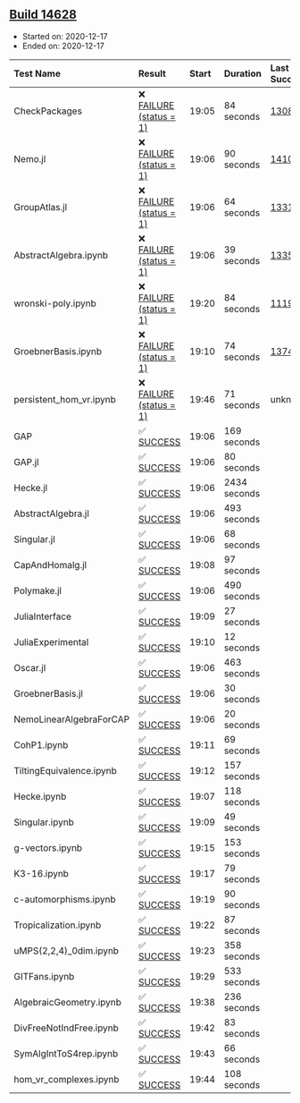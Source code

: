 ## [Build 14628](https://oscarci.mathematik.uni-kl.de/job/oscar/14628/)

* Started on: 2020-12-17
* Ended on: 2020-12-17

| Test Name    | Result | Start | Duration | Last Success | First Failure |
|:-------------|:-------|:------|:---------|:-------------|:--------------|
| CheckPackages | ❌ [FAILURE (status = 1)](https://oscarci.mathematik.uni-kl.de/job/oscar/14628/artifact/logs/build-14628/CheckPackages.log) | 19:05 | 84 seconds | [13085](https://oscarci.mathematik.uni-kl.de/job/oscar/13085/) | [13086](https://oscarci.mathematik.uni-kl.de/job/oscar/13086/) |
| Nemo.jl | ❌ [FAILURE (status = 1)](https://oscarci.mathematik.uni-kl.de/job/oscar/14628/artifact/logs/build-14628/Nemo.jl.log) | 19:06 | 90 seconds | [14101](https://oscarci.mathematik.uni-kl.de/job/oscar/14101/) | [14102](https://oscarci.mathematik.uni-kl.de/job/oscar/14102/) |
| GroupAtlas.jl | ❌ [FAILURE (status = 1)](https://oscarci.mathematik.uni-kl.de/job/oscar/14628/artifact/logs/build-14628/GroupAtlas.jl.log) | 19:06 | 64 seconds | [13311](https://oscarci.mathematik.uni-kl.de/job/oscar/13311/) | [13312](https://oscarci.mathematik.uni-kl.de/job/oscar/13312/) |
| AbstractAlgebra.ipynb | ❌ [FAILURE (status = 1)](https://oscarci.mathematik.uni-kl.de/job/oscar/14628/artifact/logs/build-14628/AbstractAlgebra.ipynb.log) | 19:06 | 39 seconds | [13355](https://oscarci.mathematik.uni-kl.de/job/oscar/13355/) | [13356](https://oscarci.mathematik.uni-kl.de/job/oscar/13356/) |
| wronski-poly.ipynb | ❌ [FAILURE (status = 1)](https://oscarci.mathematik.uni-kl.de/job/oscar/14628/artifact/logs/build-14628/wronski-poly.ipynb.log) | 19:20 | 84 seconds | [11192](https://oscarci.mathematik.uni-kl.de/job/oscar/11192/) | [11193](https://oscarci.mathematik.uni-kl.de/job/oscar/11193/) |
| GroebnerBasis.ipynb | ❌ [FAILURE (status = 1)](https://oscarci.mathematik.uni-kl.de/job/oscar/14628/artifact/logs/build-14628/GroebnerBasis.ipynb.log) | 19:10 | 74 seconds | [13748](https://oscarci.mathematik.uni-kl.de/job/oscar/13748/) | [13749](https://oscarci.mathematik.uni-kl.de/job/oscar/13749/) |
| persistent_hom_vr.ipynb | ❌ [FAILURE (status = 1)](https://oscarci.mathematik.uni-kl.de/job/oscar/14628/artifact/logs/build-14628/persistent_hom_vr.ipynb.log) | 19:46 | 71 seconds | unknown | unknown |
| GAP | ✅ [SUCCESS](https://oscarci.mathematik.uni-kl.de/job/oscar/14628/artifact/logs/build-14628/GAP.log) | 19:06 | 169 seconds |  |  |
| GAP.jl | ✅ [SUCCESS](https://oscarci.mathematik.uni-kl.de/job/oscar/14628/artifact/logs/build-14628/GAP.jl.log) | 19:06 | 80 seconds |  |  |
| Hecke.jl | ✅ [SUCCESS](https://oscarci.mathematik.uni-kl.de/job/oscar/14628/artifact/logs/build-14628/Hecke.jl.log) | 19:06 | 2434 seconds |  |  |
| AbstractAlgebra.jl | ✅ [SUCCESS](https://oscarci.mathematik.uni-kl.de/job/oscar/14628/artifact/logs/build-14628/AbstractAlgebra.jl.log) | 19:06 | 493 seconds |  |  |
| Singular.jl | ✅ [SUCCESS](https://oscarci.mathematik.uni-kl.de/job/oscar/14628/artifact/logs/build-14628/Singular.jl.log) | 19:06 | 68 seconds |  |  |
| CapAndHomalg.jl | ✅ [SUCCESS](https://oscarci.mathematik.uni-kl.de/job/oscar/14628/artifact/logs/build-14628/CapAndHomalg.jl.log) | 19:08 | 97 seconds |  |  |
| Polymake.jl | ✅ [SUCCESS](https://oscarci.mathematik.uni-kl.de/job/oscar/14628/artifact/logs/build-14628/Polymake.jl.log) | 19:06 | 490 seconds |  |  |
| JuliaInterface | ✅ [SUCCESS](https://oscarci.mathematik.uni-kl.de/job/oscar/14628/artifact/logs/build-14628/JuliaInterface.log) | 19:09 | 27 seconds |  |  |
| JuliaExperimental | ✅ [SUCCESS](https://oscarci.mathematik.uni-kl.de/job/oscar/14628/artifact/logs/build-14628/JuliaExperimental.log) | 19:10 | 12 seconds |  |  |
| Oscar.jl | ✅ [SUCCESS](https://oscarci.mathematik.uni-kl.de/job/oscar/14628/artifact/logs/build-14628/Oscar.jl.log) | 19:06 | 463 seconds |  |  |
| GroebnerBasis.jl | ✅ [SUCCESS](https://oscarci.mathematik.uni-kl.de/job/oscar/14628/artifact/logs/build-14628/GroebnerBasis.jl.log) | 19:06 | 30 seconds |  |  |
| NemoLinearAlgebraForCAP | ✅ [SUCCESS](https://oscarci.mathematik.uni-kl.de/job/oscar/14628/artifact/logs/build-14628/NemoLinearAlgebraForCAP.log) | 19:06 | 20 seconds |  |  |
| CohP1.ipynb | ✅ [SUCCESS](https://oscarci.mathematik.uni-kl.de/job/oscar/14628/artifact/logs/build-14628/CohP1.ipynb.log) | 19:11 | 69 seconds |  |  |
| TiltingEquivalence.ipynb | ✅ [SUCCESS](https://oscarci.mathematik.uni-kl.de/job/oscar/14628/artifact/logs/build-14628/TiltingEquivalence.ipynb.log) | 19:12 | 157 seconds |  |  |
| Hecke.ipynb | ✅ [SUCCESS](https://oscarci.mathematik.uni-kl.de/job/oscar/14628/artifact/logs/build-14628/Hecke.ipynb.log) | 19:07 | 118 seconds |  |  |
| Singular.ipynb | ✅ [SUCCESS](https://oscarci.mathematik.uni-kl.de/job/oscar/14628/artifact/logs/build-14628/Singular.ipynb.log) | 19:09 | 49 seconds |  |  |
| g-vectors.ipynb | ✅ [SUCCESS](https://oscarci.mathematik.uni-kl.de/job/oscar/14628/artifact/logs/build-14628/g-vectors.ipynb.log) | 19:15 | 153 seconds |  |  |
| K3-16.ipynb | ✅ [SUCCESS](https://oscarci.mathematik.uni-kl.de/job/oscar/14628/artifact/logs/build-14628/K3-16.ipynb.log) | 19:17 | 79 seconds |  |  |
| c-automorphisms.ipynb | ✅ [SUCCESS](https://oscarci.mathematik.uni-kl.de/job/oscar/14628/artifact/logs/build-14628/c-automorphisms.ipynb.log) | 19:19 | 90 seconds |  |  |
| Tropicalization.ipynb | ✅ [SUCCESS](https://oscarci.mathematik.uni-kl.de/job/oscar/14628/artifact/logs/build-14628/Tropicalization.ipynb.log) | 19:22 | 87 seconds |  |  |
| uMPS(2,2,4)_0dim.ipynb | ✅ [SUCCESS](https://oscarci.mathematik.uni-kl.de/job/oscar/14628/artifact/logs/build-14628/uMPS-2-2-4-_0dim.ipynb.log) | 19:23 | 358 seconds |  |  |
| GITFans.ipynb | ✅ [SUCCESS](https://oscarci.mathematik.uni-kl.de/job/oscar/14628/artifact/logs/build-14628/GITFans.ipynb.log) | 19:29 | 533 seconds |  |  |
| AlgebraicGeometry.ipynb | ✅ [SUCCESS](https://oscarci.mathematik.uni-kl.de/job/oscar/14628/artifact/logs/build-14628/AlgebraicGeometry.ipynb.log) | 19:38 | 236 seconds |  |  |
| DivFreeNotIndFree.ipynb | ✅ [SUCCESS](https://oscarci.mathematik.uni-kl.de/job/oscar/14628/artifact/logs/build-14628/DivFreeNotIndFree.ipynb.log) | 19:42 | 83 seconds |  |  |
| SymAlgIntToS4rep.ipynb | ✅ [SUCCESS](https://oscarci.mathematik.uni-kl.de/job/oscar/14628/artifact/logs/build-14628/SymAlgIntToS4rep.ipynb.log) | 19:43 | 66 seconds |  |  |
| hom_vr_complexes.ipynb | ✅ [SUCCESS](https://oscarci.mathematik.uni-kl.de/job/oscar/14628/artifact/logs/build-14628/hom_vr_complexes.ipynb.log) | 19:44 | 108 seconds |  |  |
